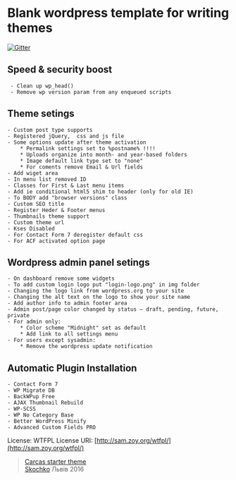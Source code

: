 # Blank wordpress template for writing themes
[![Gitter](https://badges.gitter.im/Join%20Chat.svg)](https://gitter.im/vskochko/carcas?utm_source=badge&utm_medium=badge&utm_campaign=pr-badge&utm_content=body_badge)

## Speed & security boost

```
 - Clean up wp_head()
 - Remove wp version param from any enqueued scripts
```

## Theme setings

```
- Custom post type supports
- Registered jQuery,  css and js file
- Some options update after theme activation
    * Permalink settings set to %postname% !!!!
    * Uploads organize into month- and year-based folders
    * Image default link type set to "none"
    * For coments remove Email & Url fields
- Add wiget area
- In menu list removed ID
- Classes for First & Last menu items
- Add ie conditional html5 shim to header (only for old IE)
- To BODY add "browser versions" class
- Custom SEO title
- Register Heder & Footer menus
- Thumbnails theme support
- Custom theme url
- Kses Disabled
- For Contact Form 7 deregister default css
- For ACF activated option page
```

## Wordpress admin panel setings

```
- On dashboard remove some widgets
- To add custom login logo put "login-logo.png" in img folder
- Changing the logo link from wordpress.org to your site
- Changing the alt text on the logo to show your site name
- Add author info to admin footer area
- Admin post/page color changed by status – draft, pending, future, private
- For admin only:
    * Color scheme "Midnight" set as default
    * Add link to all settings menu
- For users except sysadmin:
    * Remove the wordpress update notification
```

## Automatic Plugin Installation

```
- Contact Form 7
- WP Migrate DB
- BackWPup Free
- AJAX Thumbnail Rebuild
- WP-SCSS
- WP No Category Base
- Better WordPress Minify
- Advanced Custom Fields PRO
```



License: WTFPL License URI: [http://sam.zoy.org/wtfpl/](http://sam.zoy.org/wtfpl/)

>  [Carcas starter theme](https://github.com/vskochko/carcas) <br />  [Skochko](https://www.facebook.com/skochko)  Львів 2016
